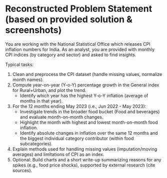 # Reconstructed Problem Statement (based on provided solution & screenshots)

You are working with the National Statistical Office which releases CPI inflation numbers for India.
As an analyst, you are provided with monthly CPI indices (by category and sector) and asked to find insights.

Typical tasks:
1. Clean and preprocess the CPI dataset (handle missing values, normalize month names).
2. Compute year-on-year (Y-o-Y) percentage growth in the General index for Rural+Urban, and plot the trend.
   - Identify which year has the highest Y-o-Y inflation (average of months in that year).
3. For the 12 months ending May 2023 (i.e., Jun 2022 - May 2023):
   - Investigate trends in the broader food bucket (Food and beverages) and evaluate month-on-month changes.
   - Highlight the month with highest and lowest month-on-month food inflation.
   - Identify absolute changes in inflation over the same 12 months and the biggest individual category contributor (within food subcategories).
4. Explain methods used for handling missing values (imputation/moving averages) and limitations of CPI as an index.
5. Optional: Build charts and a short write-up summarizing reasons for any spikes (e.g., food price shocks), supported by external research (cite sources).
